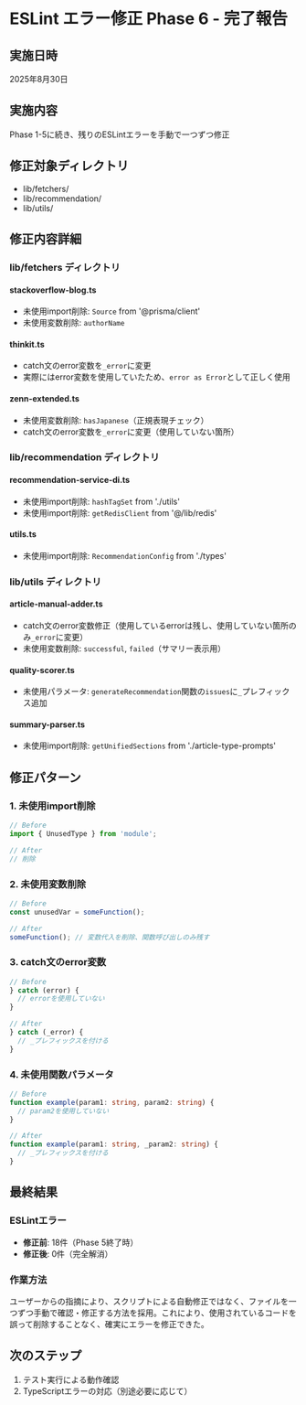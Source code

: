 # ESLint エラー修正 Phase 6 - 完了報告

## 実施日時
2025年8月30日

## 実施内容
Phase 1-5に続き、残りのESLintエラーを手動で一つずつ修正

## 修正対象ディレクトリ
- lib/fetchers/
- lib/recommendation/
- lib/utils/

## 修正内容詳細

### lib/fetchers ディレクトリ

#### stackoverflow-blog.ts
- 未使用import削除: `Source` from '@prisma/client'
- 未使用変数削除: `authorName`

#### thinkit.ts
- catch文のerror変数を`_error`に変更
- 実際にはerror変数を使用していたため、`error as Error`として正しく使用

#### zenn-extended.ts
- 未使用変数削除: `hasJapanese`（正規表現チェック）
- catch文のerror変数を`_error`に変更（使用していない箇所）

### lib/recommendation ディレクトリ

#### recommendation-service-di.ts
- 未使用import削除: `hashTagSet` from './utils'
- 未使用import削除: `getRedisClient` from '@/lib/redis'

#### utils.ts
- 未使用import削除: `RecommendationConfig` from './types'

### lib/utils ディレクトリ

#### article-manual-adder.ts
- catch文のerror変数修正（使用しているerrorは残し、使用していない箇所のみ`_error`に変更）
- 未使用変数削除: `successful`, `failed`（サマリー表示用）

#### quality-scorer.ts
- 未使用パラメータ: `generateRecommendation`関数の`issues`に`_`プレフィックス追加

#### summary-parser.ts
- 未使用import削除: `getUnifiedSections` from './article-type-prompts'

## 修正パターン

### 1. 未使用import削除
```typescript
// Before
import { UnusedType } from 'module';

// After
// 削除
```

### 2. 未使用変数削除
```typescript
// Before
const unusedVar = someFunction();

// After
someFunction(); // 変数代入を削除、関数呼び出しのみ残す
```

### 3. catch文のerror変数
```typescript
// Before
} catch (error) {
  // errorを使用していない
}

// After
} catch (_error) {
  // _プレフィックスを付ける
}
```

### 4. 未使用関数パラメータ
```typescript
// Before
function example(param1: string, param2: string) {
  // param2を使用していない
}

// After
function example(param1: string, _param2: string) {
  // _プレフィックスを付ける
}
```

## 最終結果

### ESLintエラー
- **修正前**: 18件（Phase 5終了時）
- **修正後**: 0件（完全解消）

### 作業方法
ユーザーからの指摘により、スクリプトによる自動修正ではなく、ファイルを一つずつ手動で確認・修正する方法を採用。これにより、使用されているコードを誤って削除することなく、確実にエラーを修正できた。

## 次のステップ
1. テスト実行による動作確認
2. TypeScriptエラーの対応（別途必要に応じて）